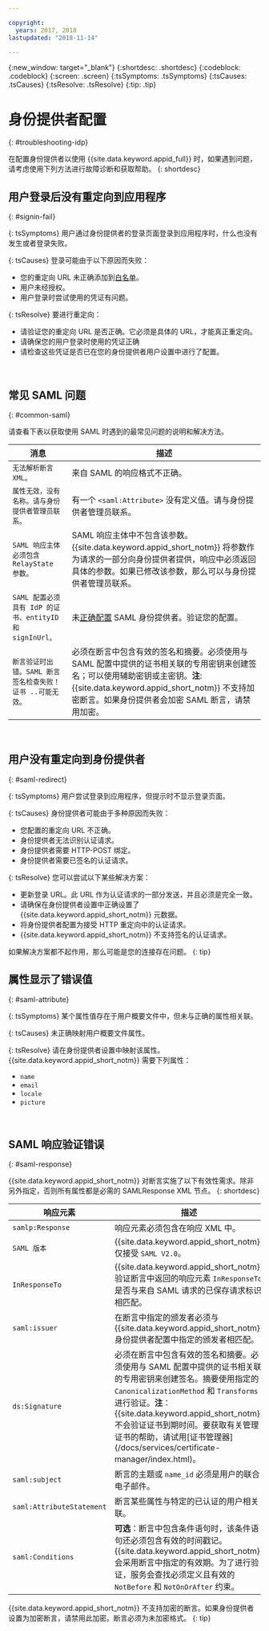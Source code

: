 ```yaml
---

copyright:
  years: 2017, 2018
lastupdated: "2018-11-14"

---
```


{:new_window: target="_blank"}
{:shortdesc: .shortdesc}
{:codeblock: .codeblock}
{:screen: .screen}
{:tsSymptoms: .tsSymptoms}
{:tsCauses: .tsCauses}
{:tsResolve: .tsResolve}
{:tip: .tip}

# 身份提供者配置
{: #troubleshooting-idp}

在配置身份提供者以使用 {{site.data.keyword.appid_full}} 时，如果遇到问题，请考虑使用下列方法进行故障诊断和获取帮助。
{: shortdesc}


## 用户登录后没有重定向到应用程序
{: #signin-fail}

{: tsSymptoms}
用户通过身份提供者的登录页面登录到应用程序时，什么也没有发生或者登录失败。

{: tsCauses}
登录可能由于以下原因而失败：

* 您的重定向 URL 未正确添加到[白名单](faq.html#redirect)。
* 用户未经授权。
* 用户登录时尝试使用的凭证有问题。

{: tsResolve}
要进行重定向：

* 请验证您的重定向 URL 是否正确。它必须是具体的 URL，才能真正重定向。
* 请确保您的用户登录时使用的凭证正确
* 请检查这些凭证是否已在您的身份提供者用户设置中进行了配置。

</br>

## 常见 SAML 问题
{: #common-saml}

请查看下表以获取使用 SAML 时遇到的最常见问题的说明和解决方法。

<table summary="从左向右阅读每一个表格，集群状态在第 1 列，描述在第 2 列。">
  <thead>
    <th>消息</th>
    <th>描述</th>
  </thead>
  <tbody>
    <tr>
      <td><code>无法解析断言 XML。</code></td>
      <td>来自 SAML 的响应格式不正确。</td>
    </tr>
    <tr>
      <td><code>属性无效，没有名称。请与身份提供者管理员联系。</code></td>
      <td>有一个 <code>&lt;saml:Attribute&gt;</code> 没有定义值。请与身份提供者管理员联系。</td>
    </tr>
    <tr>
      <td><code>SAML 响应主体必须包含 RelayState 参数。</code></td>
      <td>SAML 响应主体中不包含该参数。{{site.data.keyword.appid_short_notm}} 将参数作为请求的一部分向身份提供者提供，响应中必须返回具体的参数。如果已修改该参数，那么可以与身份提供者管理员联系。</td>
    </tr>
    <tr>
      <td><code>SAML 配置必须具有 IdP 的证书、entityID 和 signInUrl。</code></td>
      <td>未<a href="enterprise.html" target="_blank">正确配置</a> SAML 身份提供者。验证您的配置。</td>
    </tr>
    <tr>
      <td><code>断言验证时出错。SAML 断言签名检查失败！证书 ..可能无效。</code></td>
      <td>必须在断言中包含有效的签名和摘要。必须使用与 SAML 配置中提供的证书相关联的专用密钥来创建签名；可以使用辅助密钥或主密钥。<strong>注</strong>:{{site.data.keyword.appid_short_notm}} 不支持加密断言。如果身份提供者会加密 SAML 断言，请禁用加密。</td>
    </tr>
  </tbody>
</table>

</br>

## 用户没有重定向到身份提供者
{: #saml-redirect}

{: tsSymptoms}
用户尝试登录到应用程序，但提示时不显示登录页面。

{: tsCauses}
身份提供者可能由于多种原因而失败：

* 您配置的重定向 URL 不正确。
* 身份提供者无法识别认证请求。
* 身份提供者需要 HTTP-POST 绑定。
* 身份提供者需要已签名的认证请求。

{: tsResolve}
您可以尝试以下某些解决方案：

* 更新登录 URL。此 URL 作为认证请求的一部分发送，并且必须是完全一致。
* 请确保在身份提供者设置中正确设置了 {{site.data.keyword.appid_short_notm}} 元数据。
* 将身份提供者配置为接受 HTTP 重定向中的认证请求。
* {{site.data.keyword.appid_short_notm}} 不支持签名的认证请求。

如果解决方案都不起作用，那么可能是您的连接存在问题。
{: tip}

## 属性显示了错误值
{: #saml-attribute}

{: tsSymptoms}
某个属性值存在于用户概要文件中，但未与正确的属性相关联。

{: tsCauses}
未正确映射用户概要文件属性。

{: tsResolve}
请在身份提供者设置中映射该属性。{{site.data.keyword.appid_short_notm}} 需要下列属性：
* `name`
* `email`
* `locale`
* `picture`

</br>

## SAML 响应验证错误
{: #saml-response}

{{site.data.keyword.appid_short_notm}} 对断言实施了以下有效性需求。除非另外指定，否则所有属性都是必需的 SAMLResponse XML 节点。
{: shortdesc}


<table summary="每个表行应从左向右阅读，其中第 1 列是响应元素，第 2 列是描述。">
  <thead>
    <th>响应元素</th>
    <th>描述</th>
  </thead>
  <tbody>
    <tr>
      <td><code>samlp:Response</code></td>
      <td>响应元素必须包含在响应 XML 中。</td>
    </tr>
    <tr>
      <td><code>SAML 版本</code></td>
      <td>{{site.data.keyword.appid_short_notm}} 仅接受 <code>SAML V2.0</code>。</td>
    </tr>
    <tr>
      <td><code>InResponseTo</code></td>
      <td>{{site.data.keyword.appid_short_notm}} 验证断言中返回的响应元素 <code>InResponseTo</code> 是否与来自 SAML 请求的已保存请求标识相匹配。</td>
    </tr>
    <tr>
      <td><code>saml:issuer</code></td>
      <td>在断言中指定的颁发者必须与 {{site.data.keyword.appid_short_notm}} 身份提供者配置中指定的颁发者相匹配。</td>
    </tr>
    <tr>
      <td><code>ds:Signature</code></td>
      <td>必须在断言中包含有效的签名和摘要。必须使用与 SAML 配置中提供的证书相关联的专用密钥来创建签名。摘要使用指定的 <code>CanonicalizationMethod</code> 和 <code>Transforms</code> 进行验证。<strong>注</strong>：{{site.data.keyword.appid_short_notm}} 不会验证证书到期时间。要获取有关管理证书的帮助，请试用[证书管理器](/docs/services/certificate-manager/index.html)。</td>
    </tr>
    <tr>
      <td><code>saml:subject</code></td>
      <td>断言的主题或 <code>name_id</code> 必须是用户的联合电子邮件。</td>
    </tr>
    <tr>
      <td><code>saml:AttributeStatement</code></td>
      <td>断言某些属性与特定的已认证的用户相关联。</td>
    </tr>
    <tr>
      <td><code>saml:Conditions</code></td>
      <td><strong>可选</strong>：断言中包含条件语句时，该条件语句还必须包含有效的时间戳记。{{site.data.keyword.appid_short_notm}} 会采用断言中指定的有效期。为了进行验证，服务会查找必须定义且有效的 <code>NotBefore</code> 和 <code>NotOnOrAfter</code> 约束。</td>
    </tr>
  </tbody>
</table>

{{site.data.keyword.appid_short_notm}} 不支持加密的断言。如果身份提供者设置为加密断言，请禁用此加密。断言必须为未加密格式。
{: tip}
